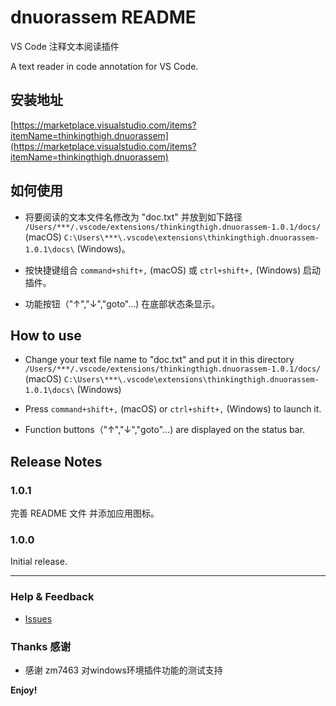# dnuorassem README

VS Code 注释文本阅读插件

A text reader in code annotation for VS Code.

## 安装地址

[https://marketplace.visualstudio.com/items?itemName=thinkingthigh.dnuorassem](https://marketplace.visualstudio.com/items?itemName=thinkingthigh.dnuorassem)


## 如何使用

* 将要阅读的文本文件名修改为 "doc.txt" 并放到如下路径 `/Users/***/.vscode/extensions/thinkingthigh.dnuorassem-1.0.1/docs/ ` (macOS) `C:\Users\***\.vscode\extensions\thinkingthigh.dnuorassem-1.0.1\docs\` (Windows)。

* 按快捷键组合 `command+shift+,` (macOS) 或 `ctrl+shift+,` (Windows) 启动插件。

* 功能按钮（"↑","↓","goto"...) 在底部状态条显示。

## How to use

* Change your text file name to "doc.txt" and put it in this directory `/Users/***/.vscode/extensions/thinkingthigh.dnuorassem-1.0.1/docs/ ` (macOS) `C:\Users\***\.vscode\extensions\thinkingthigh.dnuorassem-1.0.1\docs\` (Windows)

* Press `command+shift+,` (macOS) or `ctrl+shift+,` (Windows) to launch it.

* Function buttons（"↑","↓","goto"...) are displayed on the status bar.

## Release Notes
### 1.0.1

完善 README 文件 并添加应用图标。

### 1.0.0

Initial release.

-----------------------------------------------------------------------------------------------------------

### Help & Feedback

* [Issues](https://github.com/ThinkingThigh/dnuorassem/issues)

### Thanks 感谢

* 感谢 zm7463 对windows环境插件功能的测试支持


**Enjoy!**



